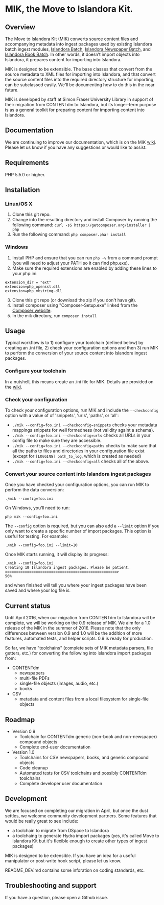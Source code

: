 # MIK, the Move to Islandora Kit.

## Overview

The Move to Islandora Kit (MIK) converts source content files and accompanying metadata into ingest packages used by existing Islandora batch ingest modules, [Islandora Batch](https://github.com/Islandora/islandora_batch), [Islandora Newspaper Batch](https://github.com/discoverygarden/islandora_newspaper_batch), and [Islandora Book Batch](https://github.com/Islandora/islandora_book_batch). In other words, it doesn’t import objects into Islandora, it prepares content for importing into Islandora.

MIK is designed to be extensible. The base classes that convert from the source metadata to XML files for importing into Islandora, and that convert the source content files into the required directory structure for importing, can be subclassed easily. We'll be documenting how to do this in the near future.

MIK is developed by staff at Simon Fraser University Library in support of their migration from CONTENTdm to Islandora, but its longer-term purpose is as a general toolkit for preparing content for importing content into Islandora.

## Documentation

We are continuing to improve our documentation, which is on the MIK [wiki](https://github.com/MarcusBarnes/mik/wiki). Please let us know if you have any suggestions or would like to assist.

## Requirements

PHP 5.5.0 or higher.

## Installation

### Linux/OS X

1. Clone this git repo.
2. Change into the resulting directory and install Composer by running the following command: `curl -sS https://getcomposer.org/installer | php`
3. Run the following command: `php composer.phar install`

### Windows
1. Install PHP and ensure that you can run `php -v` from a command prompt (you will need to adjust your PATH so it can find php.exe).
2. Make sure the required extensions are enabled by adding these lines to your php.ini:

  ```
  extension_dir = "ext"
  extension=php_openssl.dll
  extension=php_mbstring.dll
  ```
3. Clone this git repo (or download the zip if you don't have git).
4. Install composer using "Composer-Setup.exe" linked from the [Composer website](https://getcomposer.org/doc/00-intro.md).
5. In the mik directory, run `composer install`

## Usage

Typical workflow is to 1) configure your toolchain (defined below) by creating an .ini file, 2) check your configuration options and then 3) run MIK to perform the conversion of your source content into Islandora ingest packages.

### Configure your toolchain

In a nutshell, this means create an .ini file for MIK. Details are provided on the [wiki](https://github.com/MarcusBarnes/mik/wiki). 

### Check your configuration

To check your configuration options, run MIK and include the `--checkconfig` option with a value of of 'snippets', 'urls', 'paths', or 'all':

* `./mik --config=foo.ini --checkconfig=snippets` checks your metadata mappings snippets for well formedness (not validity againt a schema).
* `./mik --config=foo.ini --checkconfig=urls` checks all URLs in your config file to make sure they are accessible.
* `./mik --config=foo.ini --checkconfig=paths` checks to make sure that all the paths to files and directories in your configuration file exist (except for `[LOGGING] path_to_log`, which is created as needed)
* `./mik --config=foo.ini --checkconfig=all` checks all of the above.

### Convert your source content into Islandora ingest packages

Once you have checked your configuration options, you can run MIK to perform the data conversion:

```./mik --config=foo.ini```

On Windows, you'll need to run:

```php mik --config=foo.ini```

The `--config` option is required, but you can also add a `--limit` option if you only want to create a specific number of import packages. This option is useful for testing. For example:

```./mik --config=foo.ini --limit=10```

Once MIK starts running, it will display its progress:

```
./mik --config=foo.ini
Creating 10 Islandora ingest packages. Please be patient.
===================================================>                          56%
```

and when finished will tell you where your ingest packages have been saved and where your log file is.

## Current status

Until April 2016, when our migration from CONTENTdm to Islandora will be complete, we will be working on the 0.9 release of MIK. We aim for a 1.0 release of the MIK in the summer of 2016. Please note that the only differences between version 0.9 and 1.0 will be the addition of more features, automated tests, and helper scripts. 0.9 is ready for production. 

So far, we have "toolchains" (complete sets of MIK metadata parsers, file getters, etc.) for converting the following into Islandora import packages from:

* CONTENTdm
  * newspapers
  * multi-file PDFs
  * single-file objects (images, audio, etc.)
  * books
* CSV
  * metadata and content files from a local filesystem for single-file objects

## Roadmap

* Version 0.9
  * Toolchain for CONTENTdm generic (non-book and non-newspaper) compound objects
  * Complete end-user documentation
* Version 1.0
  * Toolchains for CSV newspapers, books, and generic compound objects
  * Code cleanup
  * Automated tests for CSV toolchains and possibly CONTENTdm toolchains
  * Complete developer user documentation

## Development

We are focused on completing our migration in April, but once the dust settles, we welcome community development partners. Some features that would be really great to see include:

* a toolchain to migrate from DSpace to Islandora
* a toolchaing to generate Hydra import packages (yes, it's called Move to Islandora Kit but it's flexible enough to create other types of ingest packages)

MIK is designed to be extensible. If you have an idea for a useful manipulator or post-write hook script, please let us know.

README_DEV.md contains some inforation on coding standards, etc.

## Troubleshooting and support

If you have a question, please open a Github issue.
